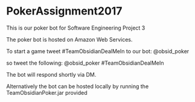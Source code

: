 # PokerAssignment2017
This is our poker bot for Software Engineering Project 3

The poker bot is hosted on Amazon Web Services.

To start a game tweet #TeamObsidianDealMeIn to our bot: @obsid_poker

so tweet the following: @obsid_poker #TeamObsidianDealMeIn

The bot will respond shortly via DM. 

Alternatively the bot can be hosted locally by running the TeamObsidianPoker.jar provided
